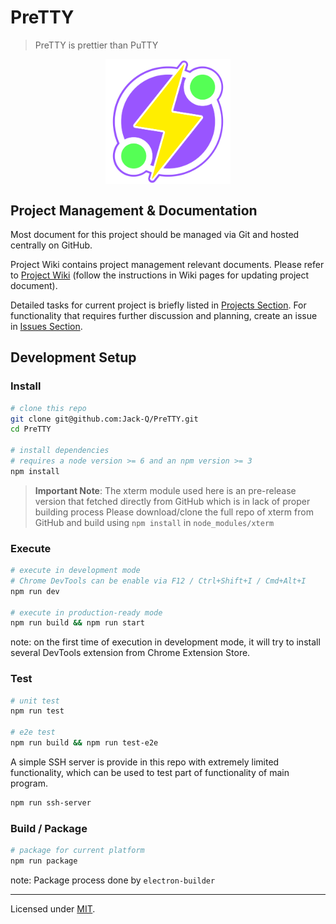 # PreTTY

> PreTTY is prettier than PuTTY

<img src="./artwork/icon-draft-1/flat.png" width="200" style="margin: auto; display: block" />

## Project Management & Documentation

Most document for this project should be managed via Git and hosted centrally on GitHub.

Project Wiki contains project management relevant documents.
Please refer to [Project Wiki](https://github.com/Jack-Q/PreTTY/wiki)
(follow the instructions in Wiki pages for updating project document).

Detailed tasks for current project is briefly listed in [Projects Section](https://github.com/Jack-Q/PreTTY/projects).
For functionality that requires further discussion and planning, create an
issue in [Issues Section](https://github.com/Jack-Q/PreTTY/issues).

## Development Setup

### Install

```bash
# clone this repo
git clone git@github.com:Jack-Q/PreTTY.git
cd PreTTY

# install dependencies
# requires a node version >= 6 and an npm version >= 3
npm install
```

> **Important Note**:
> The xterm module used here is an pre-release version that fetched directly from GitHub
> which is in lack of proper building process
> Please download/clone the full repo of xterm from GitHub and build using `npm install`
> in `node_modules/xterm`

### Execute

```bash
# execute in development mode
# Chrome DevTools can be enable via F12 / Ctrl+Shift+I / Cmd+Alt+I
npm run dev

# execute in production-ready mode
npm run build && npm run start
```

note: on the first time of execution in development mode, it will try to install
several DevTools extension from Chrome Extension Store.

### Test

```bash
# unit test
npm run test

# e2e test
npm run build && npm run test-e2e
```

A simple SSH server is provide in this repo with extremely limited functionality, which 
can be used to test part of functionality of main program.

```bash
npm run ssh-server
```

### Build / Package

```bash
# package for current platform
npm run package
```

note: Package process done by `electron-builder`

---

Licensed under [MIT](./LICENSE).